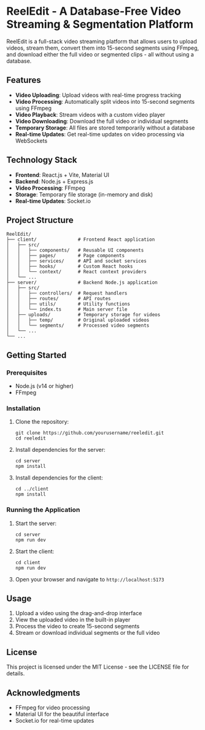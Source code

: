 # ReelEdit - A Database-Free Video Streaming & Segmentation Platform

ReelEdit is a full-stack video streaming platform that allows users to upload videos, stream them, convert them into 15-second segments using FFmpeg, and download either the full video or segmented clips - all without using a database.

## Features

- **Video Uploading**: Upload videos with real-time progress tracking
- **Video Processing**: Automatically split videos into 15-second segments using FFmpeg
- **Video Playback**: Stream videos with a custom video player
- **Video Downloading**: Download the full video or individual segments
- **Temporary Storage**: All files are stored temporarily without a database
- **Real-time Updates**: Get real-time updates on video processing via WebSockets

## Technology Stack

- **Frontend**: React.js + Vite, Material UI
- **Backend**: Node.js + Express.js
- **Video Processing**: FFmpeg
- **Storage**: Temporary file storage (in-memory and disk)
- **Real-time Updates**: Socket.io

## Project Structure

```
ReelEdit/
├── client/               # Frontend React application
│   ├── src/
│   │   ├── components/   # Reusable UI components
│   │   ├── pages/        # Page components
│   │   ├── services/     # API and socket services
│   │   ├── hooks/        # Custom React hooks
│   │   └── context/      # React context providers
│   └── ...
├── server/               # Backend Node.js application
│   ├── src/
│   │   ├── controllers/  # Request handlers
│   │   ├── routes/       # API routes
│   │   ├── utils/        # Utility functions
│   │   └── index.ts      # Main server file
│   ├── uploads/          # Temporary storage for videos
│   │   ├── temp/         # Original uploaded videos
│   │   └── segments/     # Processed video segments
│   └── ...
└── ...
```

## Getting Started

### Prerequisites

- Node.js (v14 or higher)
- FFmpeg

### Installation

1. Clone the repository:
   ```
   git clone https://github.com/yourusername/reeledit.git
   cd reeledit
   ```

2. Install dependencies for the server:
   ```
   cd server
   npm install
   ```

3. Install dependencies for the client:
   ```
   cd ../client
   npm install
   ```

### Running the Application

1. Start the server:
   ```
   cd server
   npm run dev
   ```

2. Start the client:
   ```
   cd client
   npm run dev
   ```

3. Open your browser and navigate to `http://localhost:5173`

## Usage

1. Upload a video using the drag-and-drop interface
2. View the uploaded video in the built-in player
3. Process the video to create 15-second segments
4. Stream or download individual segments or the full video

## License

This project is licensed under the MIT License - see the LICENSE file for details.

## Acknowledgments

- FFmpeg for video processing
- Material UI for the beautiful interface
- Socket.io for real-time updates 